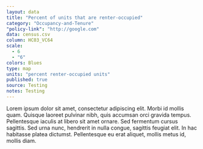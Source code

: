 ```yaml
---
layout: data
title: "Percent of units that are renter-occupied"
category: "Occupancy-and-Tenure"
"policy-link": "http://google.com"
data: census.csv
column: HC03_VC64
scale: 
  - 6
  - "6"
colors: Blues
type: map
units: "percent renter-occupied units"
published: true
source: Testing
notes: Testing
---
```


Lorem ipsum dolor sit amet, consectetur adipiscing elit. Morbi id mollis quam. Quisque laoreet pulvinar nibh, quis accumsan orci gravida tempus. Pellentesque iaculis at libero sit amet ornare. Sed fermentum cursus sagittis. Sed urna nunc, hendrerit in nulla congue, sagittis feugiat elit. In hac habitasse platea dictumst. Pellentesque eu erat aliquet, mollis metus id, mollis diam.